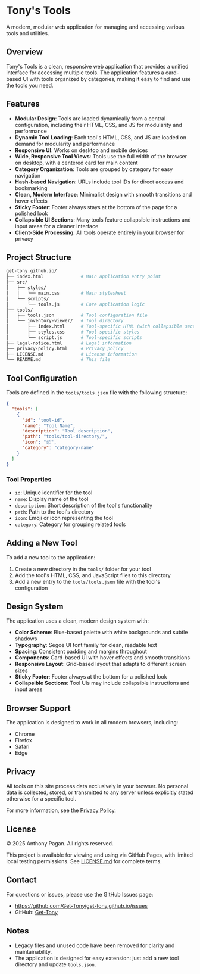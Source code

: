 # Tony's Tools

A modern, modular web application for managing and accessing various tools and utilities.

## Overview

Tony's Tools is a clean, responsive web application that provides a unified interface for accessing multiple tools. The application features a card-based UI with tools organized by categories, making it easy to find and use the tools you need.

## Features

- **Modular Design**: Tools are loaded dynamically from a central configuration, including their HTML, CSS, and JS for modularity and performance
- **Dynamic Tool Loading**: Each tool's HTML, CSS, and JS are loaded on demand for modularity and performance
- **Responsive UI**: Works on desktop and mobile devices
- **Wide, Responsive Tool Views**: Tools use the full width of the browser on desktop, with a centered card for main content
- **Category Organization**: Tools are grouped by category for easy navigation
- **Hash-based Navigation**: URLs include tool IDs for direct access and bookmarking
- **Clean, Modern Interface**: Minimalist design with smooth transitions and hover effects
- **Sticky Footer**: Footer always stays at the bottom of the page for a polished look
- **Collapsible UI Sections**: Many tools feature collapsible instructions and input areas for a cleaner interface
- **Client-Side Processing**: All tools operate entirely in your browser for privacy

## Project Structure

```bash
get-tony.github.io/
├── index.html              # Main application entry point
├── src/
│   ├── styles/
│   │   └── main.css        # Main stylesheet
│   └── scripts/
│       └── tools.js        # Core application logic
├── tools/
│   ├── tools.json          # Tool configuration file
│   └── inventory-viewer/   # Tool directory
│       ├── index.html      # Tool-specific HTML (with collapsible sections)
│       ├── styles.css      # Tool-specific styles
│       └── script.js       # Tool-specific scripts
├── legal-notice.html       # Legal information
├── privacy-policy.html     # Privacy policy
├── LICENSE.md              # License information
└── README.md               # This file
```

## Tool Configuration

Tools are defined in the `tools/tools.json` file with the following structure:

```json
{
  "tools": [
    {
      "id": "tool-id",
      "name": "Tool Name",
      "description": "Tool description",
      "path": "tools/tool-directory/",
      "icon": "📦",
      "category": "category-name"
    }
  ]
}
```

### Tool Properties

- `id`: Unique identifier for the tool
- `name`: Display name of the tool
- `description`: Short description of the tool's functionality
- `path`: Path to the tool's directory
- `icon`: Emoji or icon representing the tool
- `category`: Category for grouping related tools

## Adding a New Tool

To add a new tool to the application:

1. Create a new directory in the `tools/` folder for your tool
2. Add the tool's HTML, CSS, and JavaScript files to this directory
3. Add a new entry to the `tools/tools.json` file with the tool's configuration

## Design System

The application uses a clean, modern design system with:

- **Color Scheme**: Blue-based palette with white backgrounds and subtle shadows
- **Typography**: Segoe UI font family for clean, readable text
- **Spacing**: Consistent padding and margins throughout
- **Components**: Card-based UI with hover effects and smooth transitions
- **Responsive Layout**: Grid-based layout that adapts to different screen sizes
- **Sticky Footer**: Footer always at the bottom for a polished look
- **Collapsible Sections**: Tool UIs may include collapsible instructions and input areas

## Browser Support

The application is designed to work in all modern browsers, including:

- Chrome
- Firefox
- Safari
- Edge

## Privacy

All tools on this site process data exclusively in your browser. No personal data is collected, stored, or transmitted to any server unless explicitly stated otherwise for a specific tool.

For more information, see the [Privacy Policy](privacy-policy.html).

## License

© 2025 Anthony Pagan. All rights reserved.

This project is available for viewing and using via GitHub Pages, with limited local testing permissions. See [LICENSE.md](LICENSE.md) for complete terms.

## Contact

For questions or issues, please use the GitHub Issues page:

- <https://github.com/Get-Tony/get-tony.github.io/issues>
- GitHub: [Get-Tony](https://github.com/Get-Tony)

## Notes

- Legacy files and unused code have been removed for clarity and maintainability.
- The application is designed for easy extension: just add a new tool directory and update `tools.json`.
